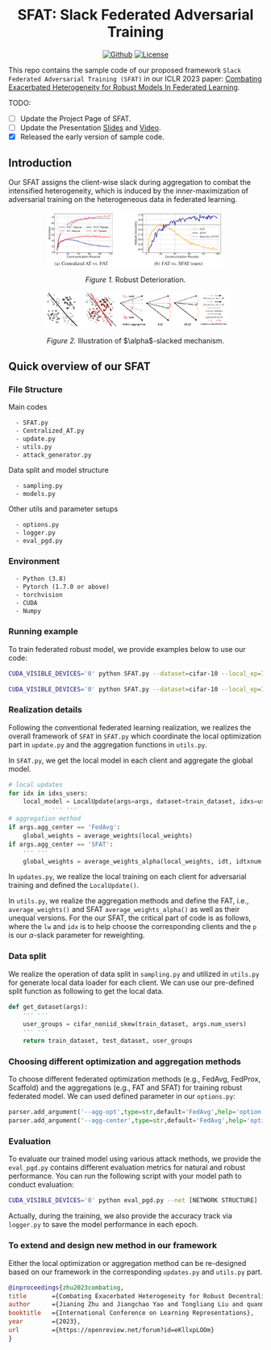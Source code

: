 <h1 align="center">SFAT: Slack Federated Adversarial Training</h1>
<p align="center">
    <!-- <a href="https://arxiv.org/abs/2202.05441"><img src="https://img.shields.io/badge/arXiv-2202.05441-b31b1b.svg" alt="Paper"></a> -->
    <a href="https://github.com/ZFancy/SFAT"><img src="https://img.shields.io/badge/-Github-grey?logo=github" alt="Github"></a>
    <!-- <a href="https://colab.research.google.com/drive/1t0_4BxEJ0XncyYvn_VyEQhxwNMvtSUNx?usp=sharing"><img src="https://colab.research.google.com/assets/colab-badge.svg" alt="Colab"></a> -->
    <a href="https://openreview.net/forum?id=eKllxpLOOm"> <img alt="License" src="https://img.shields.io/static/v1?label=Pub&message=ICLR%2723&color=red"> </a>
    <!-- <a href="https://github.com/LFhase/CIGA/blob/main/LICENSE"> <img alt="License" src="https://img.shields.io/github/license/LFhase/CIGA?color=blue"> </a> -->
    <!-- <a href="https://neurips.cc/virtual/2022/poster/54643"> <img src="https://img.shields.io/badge/Video-grey?logo=Kuaishou&logoColor=white" alt="Video"></a> -->
    <!-- <a href="https://lfhase.win/files/slides/CIGA.pdf"> <img src="https://img.shields.io/badge/Slides-grey?&logo=MicrosoftPowerPoint&logoColor=white" alt="Slides"></a> -->
   <!--  <a href="https://icml.cc/media/PosterPDFs/ICML%202022/a8acc28734d4fe90ea24353d901ae678.png"> <img src="https://img.shields.io/badge/Poster-grey?logo=airplayvideo&logoColor=white" alt="Poster"></a> -->
</p>

This repo contains the sample code of our proposed framework ```Slack Federated Adversarial Training (SFAT)``` in our ICLR 2023 paper: [Combating Exacerbated Heterogeneity for Robust Models In Federated Learning](https://openreview.net/forum?id=eKllxpLOOm).

TODO:

- [ ] Update the Project Page of SFAT.
- [ ] Update the Presentation [Slides]() and [Video]().
- [x] Released the early version of sample code.

## Introduction 

Our SFAT assigns the client-wise slack during aggregation to combat the intensified heterogeneity, which is induced by the inner-maximization of adversarial training on the heterogeneous data in federated learning.

<p align="center"><img src="./pictures/figure1.png" width=70% height=50%></p>
<p align="center"><em>Figure 1.</em> Robust Deterioration.</p>


<p align="center"><img src="./pictures/figure4.png" width=30% height=50%><img src="./pictures/figure2.png" width=43.4% height=50%></p>
<p align="center"><em>Figure 2.</em> Illustration of $\alpha$-slacked mechanism.</p>


## Quick overview of our SFAT

### File Structure

Main codes
```
  - SFAT.py
  - Centralized_AT.py
  - update.py
  - utils.py 
  - attack_generator.py
```
Data split and model structure
```
  - sampling.py
  - models.py
```
Other utils and parameter setups
```
  - options.py
  - logger.py
  - eval_pgd.py
```
### Environment
```
  - Python (3.8)
  - Pytorch (1.7.0 or above)
  - torchvision
  - CUDA
  - Numpy
```

### Running example

To train federated robust model, we provide examples below to use our code:

~~~bash
CUDA_VISIBLE_DEVICES='0' python SFAT.py --dataset=cifar-10 --local_ep=10 --local_bs=32 --iid=0 --epochs=100 --num_users=5 --agg-opt='FedAvg' --agg-center='FedAvg' --out-dir='../output_results_FAT_FedAvg'
~~~

~~~bash
CUDA_VISIBLE_DEVICES='0' python SFAT.py --dataset=cifar-10 --local_ep=10 --local_bs=32 --iid=0 --epochs=100 --num_users=5 --agg-opt='FedAvg' --agg-center='SFAT' --pri=1.2 --out-dir='../output_results_SFAT_FedAvg'
~~~

### Realization details

Following the conventional federated learning realization, we realizes the overall framework of ```SFAT``` in ```SFAT.py``` which coordinate the local optimization part in ```update.py``` and the aggregation functions in ```utils.py```.

In ```SFAT.py```, we get the local model in each client and aggregate the global model.

~~~python
# local updates
for idx in idxs_users:
    local_model = LocalUpdate(args=args, dataset=train_dataset, idxs=user_groups[idx], logger=logger, alg=args.agg_opt, anchor=global_model, anchor_mu=args.mu, local_rank=ipx, method=args.train_method)
            ''' ''' 
# aggregation method
if args.agg_center == 'FedAvg':
    global_weights = average_weights(local_weights)
if args.agg_center == 'SFAT':
    ''' '''
    global_weights = average_weights_alpha(local_weights, idt, idtxnum, args.pri)
~~~

In ```updates.py```, we realize the local training on each client for adversarial training and defined the ```LocalUpdate()```.

In ```utils.py```, we realize the aggregation methods and define the FAT, i.e., ```average_weights()``` and SFAT ```average_weights_alpha()``` as well as their unequal versions. For the our SFAT, the critical part of code is as follows, where the ```lw``` and ```idx``` is to help choose the corresponding clients and the ```p``` is our $\alpha$-slack parameter for reweighting.

### Data split 

We realize the operation of data split in ```sampling.py``` and utilized in ```utils.py``` for generate local data loader for each client. We can use our pre-defined split function as following to get the local data.

~~~python
def get_dataset(args):
    ''' ''' 
    user_groups = cifar_noniid_skew(train_dataset, args.num_users)
    ''' '''
    return train_dataset, test_dataset, user_groups
~~~

### Choosing different optimization and aggregation methods

To choose different federated optimization methods (e.g., FedAvg, FedProx, Scaffold) and the aggregations (e.g., FAT and SFAT) for training robust federated model. We can used defined parameter in our ```options.py```:

~~~python
parser.add_argument('--agg-opt',type=str,default='FedAvg',help='option of on-device learning: FedAvg, FedProx, Scaffold')
parser.add_argument('--agg-center',type=str,default='FedAvg',help='option of aggregation: FedAvg, SFAT')
~~~

### Evaluation

To evaluate our trained model using various attack methods, we provide the ```eval_pgd.py``` contains different evaluation metrics for natural and robust performance. You can run the following script with your model path to conduct evaluation:

~~~bash
CUDA_VISIBLE_DEVICES='0' python eval_pgd.py --net [NETWORK STRUCTURE] --dataset [DATASET] --model_path [MODLE PATH]
~~~

Actually, during the training, we also provide the accuracy track via ```logger.py``` to save the model performance in each epoch.

### To extend and design new method in our framework

Either the local optimization or aggregation method can be re-designed based on our framework in the corresponding ```updates.py``` and ```utils.py``` part. 

```bibtex
@inproceedings{zhu2023combating,
title       ={Combating Exacerbated Heterogeneity for Robust Decentralized Models},
author      ={Jianing Zhu and Jiangchao Yao and Tongliang Liu and quanming yao and Jianliang Xu and Bo Han},
booktitle   ={International Conference on Learning Representations},
year        ={2023},
url         ={https://openreview.net/forum?id=eKllxpLOOm}
}
```
